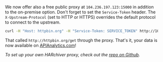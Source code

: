 We now offer also a free public proxy at `104.236.197.123:15000` in addition to the on-premise option. Don't forget to set the `Service-Token` header. The `X-Upstream-Protocol` (set to HTTP or HTTPS) overrides the default protocol to connect to the upstream.
```bash
curl -H "Host: httpbin.org" -H "Service-Token: SERVICE_TOKEN" http://104.236.197.123:15000/get
```
That called `http://httpbin.org/get` through the proxy. That's it, your data is now available on [APIAnalytics.com](http://www.apianalytics.com)!

*To set up your own HARchiver proxy, check out the [repo on Github](https://github.com/APIAnalytics/HARchiver).*
